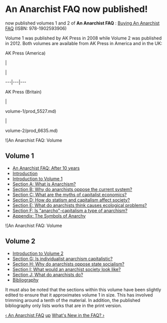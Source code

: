# An Anarchist FAQ now published!

now published volumes 1 and 2 of **An Anarchist FAQ** : [Buying An Anarchist
FAQ](buying-an-anarchist-faq) (ISBN: 978-1902593906)

Volume 1 was published by AK Press in 2008 while Volume 2 was published in
2012. Both volumes are available from AK Press in America and in the UK:

AK Press (America)

|


|

  
---|---|---  
  
AK Press (Britain)

|

volume-1/prod_5527.md)

|

volume-2/prod_6635.md)  
  
![An Anarchist FAQ: Volume

## Volume 1

  * [An Anarchist FAQ: After 10 years](10years.md)
  * [Introduction](intro.md)
  * [Introduction to Volume 1](vol1intro.md)
  * [Section A: What is Anarchism?](secAcon.md)
  * [Section B: Why do anarchists oppose the current system?](secBcon.md)
  * [Section C: What are the myths of capitalist economics?](secCcon.md)
  * [Section D: How do statism and capitalism affect society?](secDcon.md)
  * [Section E: What do anarchists think causes ecological problems?](secEcon.md)
  * [Section F: Is "anarcho"-capitalism a type of anarchism?](secFcon.md)
  * [Appendix: The Symbols of Anarchy](append2.md)

![An Anarchist FAQ: Volume

## Volume 2

  * [Introduction to Volume 2](vol2intro.md)
  * [Section G: Is individualist anarchism capitalistic?](secGcon.md)
  * [Section H: Why do anarchists oppose state socialism?](secHcon.md)
  * [Section I: What would an anarchist society look like?](secIcon.md)
  * [Section J: What do anarchists do?](secJcon.md)
  * [Bibliography](biblio.md)

It must also be noted that the sections within this volume have been slightly
edited to ensure that it approximates volume 1 in size. This has involved
trimming around a tenth of the material. In addition, the published
bibliography only lists works that are in the print version.

[‹ An Anarchist FAQ](index.md "Go to previous page") [up](index.md "Go to
parent page") [What's New in the FAQ? ›](new.md "Go to next page")


